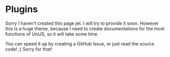 # Plugins
Sorry I haven't created this page jet. I will try to provide it soon. However this is a huge theme, because I need to create documentations for the most functions of UniJS, so it will take some time.

You can speed it up by creating a GitHub Issue, or just read the source code! ;) Sorry for that!
